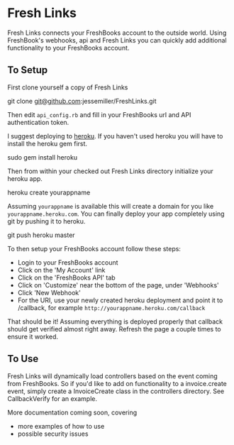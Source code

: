 # Fresh Links

Fresh Links connects your FreshBooks account to the outside world.  Using FreshBook's webhooks, api and Fresh Links you can quickly add additional functionality to your FreshBooks account.

## To Setup

First clone yourself a copy of Fresh Links

  git clone git@github.com:jessemiller/FreshLinks.git
  
Then edit `api_config.rb` and fill in your FreshBooks url and API authentication token.

I suggest deploying to [heroku](http://heroku.com/ "Heroku").  If you haven't used heroku you will have to install the heroku gem first.

  sudo gem install heroku
  
Then from within your checked out Fresh Links directory initialize your heroku app.

  heroku create yourappname
  
Assuming `yourappname` is available this will create a domain for you like `yourappname.heroku.com`. You can finally deploy your app completely using git by pushing it to heroku.

  git push heroku master
  
To then setup your FreshBooks account follow these steps:

- Login to your FreshBooks account
- Click on the 'My Account' link
- Click on the 'FreshBooks API' tab
- Click on 'Customize' near the bottom of the page, under 'Webhooks'
- Click 'New Webhook'
- For the URI, use your newly created heroku deployment and point it to /callback, for example `http://yourappname.heroku.com/callback` 

That should be it!  Assuming everything is deployed properly that callback should get verified almost right away.  Refresh the page a couple times to ensure it worked.

## To Use

Fresh Links will dynamically load controllers based on the event coming from FreshBooks.  So if you'd like to add on functionality to a invoice.create event, simply create a InvoiceCreate class in the controllers directory.  See CallbackVerify for an example.

More documentation coming soon, covering

- more examples of how to use
- possible security issues

